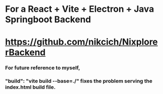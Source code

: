 # For a React + Vite + Electron + Java Springboot Backend

# https://github.com/nikcich/NixplorerBackend

### For future reference to myself,
### "build": "vite build --base=./" fixes the problem serving the index.html build file.